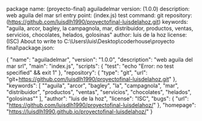package name: (proyecto-final) aguiladelmar
version: (1.0.0)
description: web aguila del mar srl
entry point: (index.js)
test command:
git repository: (https://github.com/luisdlh1990/proyectofinal-luisdelahoz.git)
keywords: "aguila, arcor, bagley, la campagnola, mar, distribuidor, productos, ventas, servicios, chocolates, helados, golosinas"
author: luis de la hoz
license: (ISC)
About to write to C:\Users\luis\Desktop\coderhouse\proyecto final\package.json:

{
  "name": "aguiladelmar",
  "version": "1.0.0",
  "description": "web aguila del mar srl",
  "main": "index.js",
  "scripts": {
    "test": "echo \"Error: no test specified\" && exit 1"
  },
  "repository": {
    "type": "git",
    "url": "git+https://github.com/luisdlh1990/proyectofinal-luisdelahoz.git"
  },
  "keywords": [
    "\"aguila",
    "arcor",
    "bagley",
    "la",
    "campagnola",
    "mar",
    "distribuidor",
    "productos",
    "ventas",
    "servicios",
    "chocolates",
    "helados",
    "golosinas\""
  ],
  "author": "luis de la hoz",
  "license": "ISC",
  "bugs": {
    "url": "https://github.com/luisdlh1990/proyectofinal-luisdelahoz/"
  },
  "homepage": "https://luisdlh1990.github.io/proyectofinal-luisdelahoz/"
}
